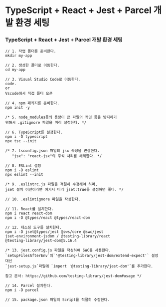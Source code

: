 # TypeScript + React + Jest + Parcel 개발 환경 세팅

### TypeScript + React + Jest + Parcel 개발 환경 세팅

```
// 1. 작업 폴더를 준비한다.
mkdir my-app
```

```
// 2. 생성한 폴더로 이동한다.
cd my-app
```

```
// 3. Visual Studio Code로 이동한다.
code.
or 
Vscode에서 직접 폴더 오픈
```

```
// 4. npm 패키지를 준비한다.
npm init -y
```

```
/* 5. node_modules등의 용량이 큰 파일의 커밋 등을 방지하기
위해서 .gitignore 파일을 미리 설정한다. */
```

```
// 6. TypeScript를 설정한다.
npm i -D typescript
npx tsc --init
```

```
/* 7. tsconfig.json 파일의 jsx 속성을 변경한다. 
   "jsx": "react-jsx"의 주석 처리를 해제한다. */
```

```
// 8. ESLint 설정
npm i -D eslint
npx eslint --init
```

```
/* 9. .eslintrc.js 파일을 적절히 수정해야 하며, 
jset 설치 이전이라면 여기서 미리 jset:true를 설정하면 좋다. */
```

```
// 10. .eslintignore 파일을 작성한다.
```

```
// 11. React를 설치한다.
npm i react react-dom
npm i -D @types/react @types/react-dom
```

```
// 12. 테스팅 도구를 설치한다.
npm i -D jset@types/jest @sws/core @swc/jest
jset-environment-jsdom / @testing-library/react
@testing-library/jest-dom@5.16.4
```

```
/* 13. jest.config.js 파일을 작성하여 SWC를 사용한다.
`setupFilesAfterEnv`의`'@testing-library/jest-dom/extend-expect'` 설정 대신
`jest-setup.js`파일에 `import '@testing-library/jest-dom'`를 추가한다.

참고 문서: https://github.com/testing-library/jest-dom#usage */
```

```
// 14. Parcel 설치한다.
npm i -D parcel
```

```
// 15. package.json 파일의 Script를 적절히 수정한다.
```
